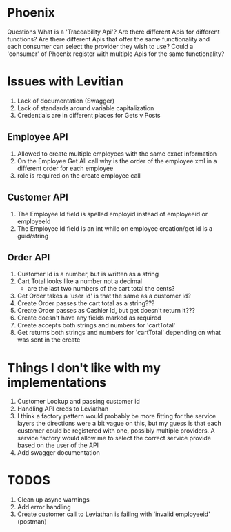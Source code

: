 ﻿# PhoenixQuestions    What is a 'Traceability Api'?        Are there different Apis for different functions?        Are there different Apis that offer the same functionality and each consumer can select the provider they wish to use?        Could a 'consumer' of Phoenix register with multiple Apis for the same functionality?    # Issues with Levitian1. Lack of documentation (Swagger)1. Lack of standards around variable capitalization1. Credentials are in different places for Gets v Posts## Employee API1. Allowed to create multiple employees with the same exact information1. On the Employee Get All call why is the order of the employee xml in a different order for each employee1. role is required on the create employee call## Customer API1. The Employee Id field is spelled employid instead of employeeid or employeeId1. The Employee Id field is an int while on employee creation/get id is a guid/string## Order API1. Customer Id is a number, but is written as a string1. Cart Total looks like a number not a decimal    - are the last two numbers of the cart total the cents?1. Get Order takes a 'user id' is that the same as a customer id?1. Create Order passes the cart total as a string???1. Create Order passes as Cashier Id, but get doesn't return it???1. Create doesn't have any fields marked as required1. Create accepts both strings and numbers for 'cartTotal' 1. Get returns both strings and numbers for 'cartTotal' depending on what was sent in the create# Things I don't like with my implementations1. Customer Lookup and passing customer id1. Handling API creds to Leviathan1. I think a factory pattern would probably be more fitting for the service layers    the directions were a bit vague on this, but my guess is that each customer could be registered with one, possibly multiple    providers. A service factory would allow me to select the correct service provide based on the user of the API1. Add swagger documentation# TODOS1. Clean up async warnings1. Add error handling1. Create customer call to Leviathan is failing with 'invalid employeeid' (postman)